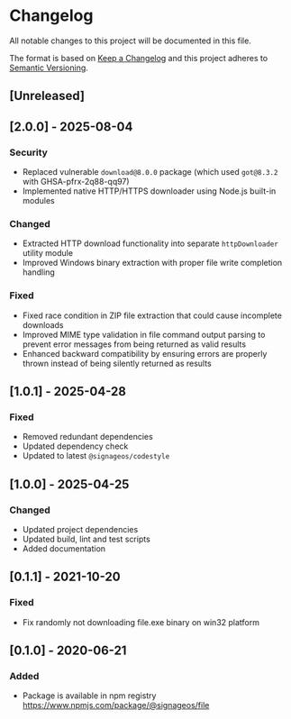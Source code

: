 # Changelog
All notable changes to this project will be documented in this file.

The format is based on [Keep a Changelog](http://keepachangelog.com/en/1.0.0/)
and this project adheres to [Semantic Versioning](http://semver.org/spec/v2.0.0.html).

## [Unreleased]

## [2.0.0] - 2025-08-04
### Security
- Replaced vulnerable `download@8.0.0` package (which used `got@8.3.2` with GHSA-pfrx-2q88-qq97)
- Implemented native HTTP/HTTPS downloader using Node.js built-in modules

### Changed
- Extracted HTTP download functionality into separate `httpDownloader` utility module
- Improved Windows binary extraction with proper file write completion handling

### Fixed
- Fixed race condition in ZIP file extraction that could cause incomplete downloads
- Improved MIME type validation in file command output parsing to prevent error messages from being returned as valid results
- Enhanced backward compatibility by ensuring errors are properly thrown instead of being silently returned as results

## [1.0.1] - 2025-04-28
### Fixed
- Removed redundant dependencies
- Updated dependency check
- Updated to latest `@signageos/codestyle`

## [1.0.0] - 2025-04-25
### Changed
- Updated project dependencies
- Updated build, lint and test scripts
- Added documentation

## [0.1.1] - 2021-10-20
### Fixed
- Fix randomly not downloading file.exe binary on win32 platform

## [0.1.0] - 2020-06-21
### Added
- Package is available in npm registry https://www.npmjs.com/package/@signageos/file
